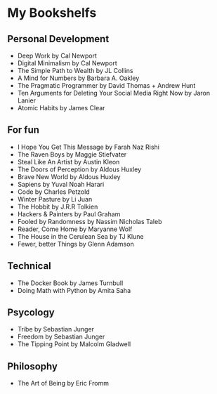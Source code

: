 # My Bookshelfs
## Personal Development
- Deep Work by Cal Newport
- Digital Minimalism by Cal Newport
- The Simple Path to Wealth by JL Collins
- A Mind for Numbers by Barbara A. Oakley
- The Pragmatic Programmer by David Thomas + Andrew Hunt
- Ten Arguments for Deleting Your Social Media Right Now by Jaron Lanier
- Atomic Habits by James Clear

## For fun
- I Hope You Get This Message by Farah Naz Rishi
- The Raven Boys by Maggie Stiefvater
- Steal Like An Artist by Austin Kleon
- The Doors of Perception by Aldous Huxley
- Brave New World by Aldous Huxley
- Sapiens by Yuval Noah Harari
- Code by Charles Petzold
- Winter Pasture by Li Juan
- The Hobbit by J.R.R Tolkien
- Hackers & Painters by Paul Graham
- Fooled by Randomness by Nassim Nicholas Taleb
- Reader, Come Home by Maryanne Wolf
- The House in the Cerulean Sea by TJ Klune
- Fewer, better Things by Glenn Adamson

## Technical
- The Docker Book by James Turnbull
- Doing Math with Python by Amita Saha

## Psycology
- Tribe by Sebastian Junger
- Freedom by Sebastian Junger
- The Tipping Point by Malcolm Gladwell

## Philosophy
- The Art of Being by Eric Fromm
